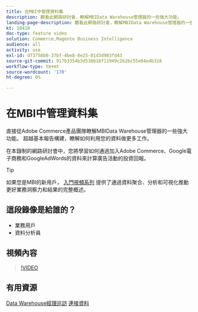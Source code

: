 ```yaml
---
title: 在MBI中管理資料集
description: 觀看此網路研討會，瞭解MBIData Warehouse管理器的一些強大功能。
landing-page-description: 觀看此網路研討會，瞭解MBIData Warehouse管理器的一些強大功能。
kt: 10410
doc-type: feature video
solution: Commerce,Magento Business Intelligence
audience: all
activity: use
exl-id: d73758b0-37bf-4be8-8e25-01d3d983fd43
source-git-commit: 917b3354b3d538618f11949c2b2bc55e04e4b318
workflow-type: tm+mt
source-wordcount: '170'
ht-degree: 0%

---
```


# 在MBI中管理資料集

直接從Adobe Commerce產品團隊瞭解MBIData Warehouse管理器的一些強大功能。 超越基本報告構建，瞭解如何利用您的資料做更多工作。

在本錄制的網路研討會中，您將學習如何通過加入Adobe Commerce、Google電子商務和GoogleAdWords的資料來計算廣告活動的投資回報。

>[!TIP]
>
>如果您是MBI的新用戶， [入門視頻系列](./../1-overview.md) 提供了通過資料聚合、分析和可視化推動更好業務洞察力和結果的完整概述。

## 這段錄像是給誰的？

- 業務用戶
- 資料分析員

## 視頻內容

>[!VIDEO](https://video.tv.adobe.com/v/344680?quality=12&learn=on)

## 有用資源

[Data Warehouse經理巡訪](https://docs.magento.com/mbi/data-analyst/data-warehouse-mgr/tour-dwm.html)
[連接資料](https://docs.magento.com/mbi/data-analyst/importing-data/connecting-data/connecting-data.html)
